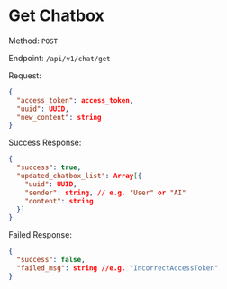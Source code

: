 # Get Chatbox

Method: `POST`

Endpoint: `/api/v1/chat/get`

Request:

```json
{
  "access_token": access_token,
  "uuid": UUID,
  "new_content": string
}
```

Success Response:

```json
{
  "success": true,
  "updated_chatbox_list": Array[{
    "uuid": UUID,
    "sender": string, // e.g. "User" or "AI"
    "content": string
  }]
}
```

Failed Response:

```json
{
  "success": false,
  "failed_msg": string //e.g. "IncorrectAccessToken"
}
```
